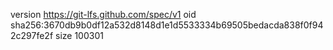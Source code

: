 version https://git-lfs.github.com/spec/v1
oid sha256:3670db9b0df12a532d8148d1e1d5533334b69505bedacda838f0f942c297fe2f
size 100301
